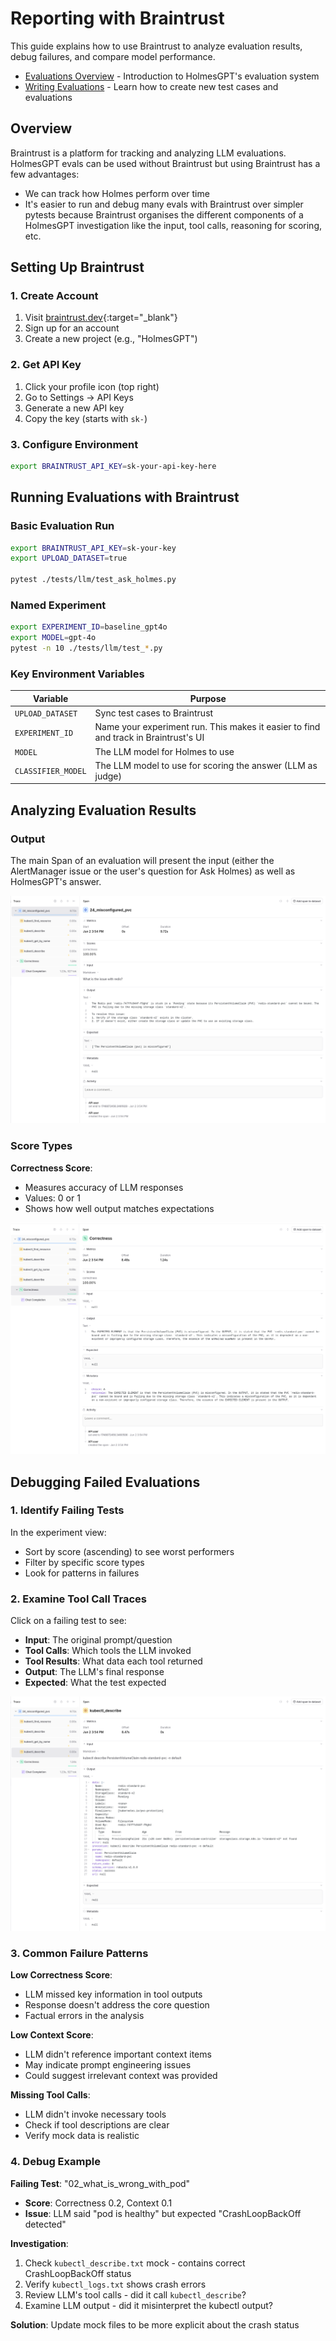 # Reporting with Braintrust

This guide explains how to use Braintrust to analyze evaluation results, debug failures, and compare model performance.

- [Evaluations Overview](index.md) - Introduction to HolmesGPT's evaluation system
- [Writing Evaluations](writing.md) - Learn how to create new test cases and evaluations

## Overview

Braintrust is a platform for tracking and analyzing LLM evaluations. HolmesGPT evals can be used without Braintrust but using Braintrust has a few advantages:

- We can track how Holmes perform over time
- It's easier to run and debug many evals with Braintrust over simpler pytests because Braintrust organises the different components of a HolmesGPT investigation like the input, tool calls, reasoning for scoring, etc.

## Setting Up Braintrust

### 1. Create Account

1. Visit [braintrust.dev](https://www.braintrust.dev){:target="_blank"}
2. Sign up for an account
3. Create a new project (e.g., "HolmesGPT")

### 2. Get API Key

1. Click your profile icon (top right)
2. Go to Settings → API Keys
3. Generate a new API key
4. Copy the key (starts with `sk-`)

### 3. Configure Environment

```bash
export BRAINTRUST_API_KEY=sk-your-api-key-here
```

## Running Evaluations with Braintrust

### Basic Evaluation Run

```bash
export BRAINTRUST_API_KEY=sk-your-key
export UPLOAD_DATASET=true

pytest ./tests/llm/test_ask_holmes.py
```

### Named Experiment

```bash
export EXPERIMENT_ID=baseline_gpt4o
export MODEL=gpt-4o
pytest -n 10 ./tests/llm/test_*.py
```

### Key Environment Variables

| Variable | Purpose |
|----------|---------|
| `UPLOAD_DATASET` | Sync test cases to Braintrust |
| `EXPERIMENT_ID` | Name your experiment run. This makes it easier to find and track in Braintrust's UI |
| `MODEL` | The LLM model for Holmes to use |
| `CLASSIFIER_MODEL` | The LLM model to use for scoring the answer (LLM as judge) |

## Analyzing Evaluation Results

### Output

The main Span of an evaluation will present the input (either the AlertManager issue or the user's question for Ask Holmes) as well as HolmesGPT's answer.

![Screenshot of an eval's main output in Braintrust](../../assets/braintrust_eval_main_output.png)

### Score Types

**Correctness Score**:
- Measures accuracy of LLM responses
- Values: 0 or 1
- Shows how well output matches expectations

![Screenshot of the reasoning for an eval score](../../assets/braintrust_eval_score.png)

## Debugging Failed Evaluations

### 1. Identify Failing Tests

In the experiment view:
- Sort by score (ascending) to see worst performers
- Filter by specific score types
- Look for patterns in failures

### 2. Examine Tool Call Traces

Click on a failing test to see:
- **Input**: The original prompt/question
- **Tool Calls**: Which tools the LLM invoked
- **Tool Results**: What data each tool returned
- **Output**: The LLM's final response
- **Expected**: What the test expected

![Screenshot of tool call output](../../assets/braintrust_eval_tool_call.png)

### 3. Common Failure Patterns

**Low Correctness Score**:
- LLM missed key information in tool outputs
- Response doesn't address the core question
- Factual errors in the analysis

**Low Context Score**:
- LLM didn't reference important context items
- May indicate prompt engineering issues
- Could suggest irrelevant context was provided

**Missing Tool Calls**:
- LLM didn't invoke necessary tools
- Check if tool descriptions are clear
- Verify mock data is realistic

### 4. Debug Example

**Failing Test**: "02_what_is_wrong_with_pod"
- **Score**: Correctness 0.2, Context 0.1
- **Issue**: LLM said "pod is healthy" but expected "CrashLoopBackOff detected"

**Investigation**:
1. Check `kubectl_describe.txt` mock - contains correct CrashLoopBackOff status
2. Verify `kubectl_logs.txt` shows crash errors
3. Review LLM's tool calls - did it call `kubectl_describe`?
4. Examine LLM output - did it misinterpret the kubectl output?

**Solution**: Update mock files to be more explicit about the crash status
